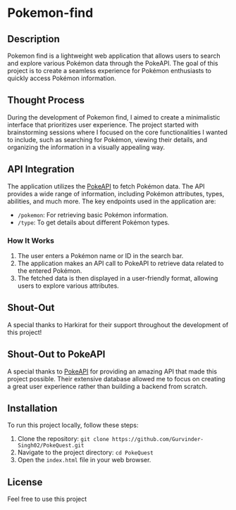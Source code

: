 # Pokemon-find

## Description
Pokemon find is a lightweight web application that allows users to search and explore various Pokémon data through the PokeAPI. The goal of this project is to create a seamless experience for Pokémon enthusiasts to quickly access Pokémon information.

## Thought Process
During the development of Pokemon find, I aimed to create a minimalistic interface that prioritizes user experience. The project started with brainstorming sessions where I focused on the core functionalities I wanted to include, such as searching for Pokémon, viewing their details, and organizing the information in a visually appealing way.

## API Integration
The application utilizes the [PokeAPI](https://pokeapi.co/) to fetch Pokémon data. The API provides a wide range of information, including Pokémon attributes, types, abilities, and much more. The key endpoints used in the application are:
- `/pokemon`: For retrieving basic Pokémon information.
- `/type`: To get details about different Pokémon types.

### How It Works
1. The user enters a Pokémon name or ID in the search bar.
2. The application makes an API call to PokeAPI to retrieve data related to the entered Pokémon.
3. The fetched data is then displayed in a user-friendly format, allowing users to explore various attributes.

## Shout-Out
A special thanks to Harkirat for their support throughout the development of this project!

## Shout-Out to PokeAPI
A special thanks to [PokeAPI](https://pokeapi.co/) for providing an amazing API that made this project possible. Their extensive database allowed me to focus on creating a great user experience rather than building a backend from scratch.

## Installation
To run this project locally, follow these steps:
1. Clone the repository: `git clone https://github.com/Gurvinder-Singh02/PokeQuest.git`
2. Navigate to the project directory: `cd PokeQuest`
3. Open the `index.html` file in your web browser.

## License
Feel free to use this project


